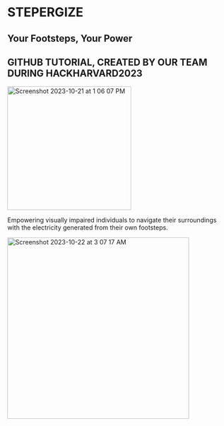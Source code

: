 # STEPERGIZE
## Your Footsteps, Your Power
## GITHUB TUTORIAL, CREATED BY OUR TEAM DURING HACKHARVARD2023

<img width="280" alt="Screenshot 2023-10-21 at 1 06 07 PM" src="https://github.com/audgeviolin07/stepup/assets/69458308/81cc4751-c830-445c-8bb8-4c09135a666a">


Empowering visually impaired individuals to navigate their surroundings with the electricity generated from their own footsteps.


<img width="411" alt="Screenshot 2023-10-22 at 3 07 17 AM" src="https://github.com/audgeviolin07/stepup/assets/123830780/95e8d535-3ca8-4d7b-8a03-9e7e44f8989a">
